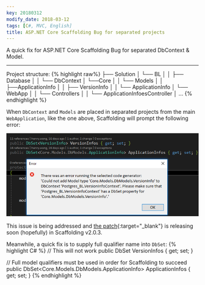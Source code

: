 ```yaml
---
key: 20180312
modify_date: 2018-03-12
tags: [C#, MVC, English]
title: ASP.NET Core Scaffolding Bug for separated projects
---
```


A quick fix for ASP.NET Core Scaffolding Bug for separated DbContext & Model.

<!--more-->
---
Project structure:
{% highlight raw%}
├── Solution
│   └── BL
│   │   ├── Database
│   │   └── DbContext
│   └──Core
│   │   └── Models
│   │       ├──ApplicationInfo
│   │       ├── VersionInfo
│   │       └── ApplicationInfo
│   └── WebApp
│   │   └── Controllers
│   │       └── ApplicationInfoesController
│ …
{% endhighlight %}

When `DbContext` and `Models` are placed in separated projects from the main `WebApplication`, like the one above, Scaffolding will prompt the following error:

![Scaffolding error](/assets/images/2018-03-12/error.png)

This issue is being addressed and [the patch](https://github.com/aspnet/Scaffolding/pull/676){:target="_blank"} is releasing soon (hopefully) in Scaffolding v2.0.3.

Meanwhile, a quick fix is to supply full qualifier name into `DbSet`:
{% highlight C# %}
// This will not work
public DbSet<VersionInfo> VersionInfos { get; set; }

// Full model qualifiers must be used in order for Scaffolding to succeed
public DbSet<Core.Models.DbModels.ApplicationInfo> ApplicationInfos { get; set; }
{% endhighlight %}
